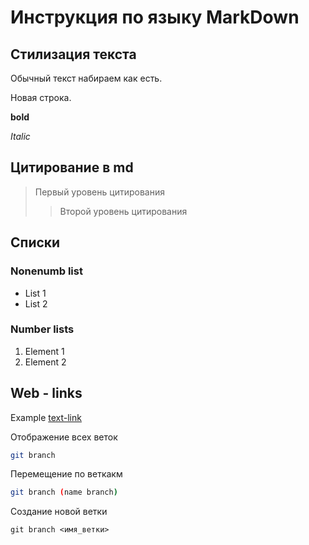 # Инструкция по языку MarkDown

## Стилизация текста

Обычный текст набираем как есть.

Новая строка.

**bold**

*Italic*

## Цитирование в md

> Первый уровень цитирования
>> Второй уровень цитирования

## Списки
### Nonenumb list
* List 1
* List 2

### Number lists

1. Element 1
2. Element 2

## Web - links

Example [text-link](moscowfc.ru "a tooltip")

Отображение всех веток
```sh
git branch
```

Перемещение по веткакм
```sh
git branch (name branch)
```

Создание новой ветки
```sg
git branch <имя_ветки>
```